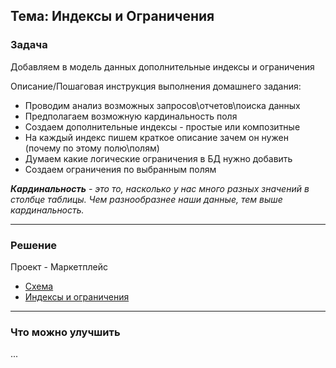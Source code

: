 ## Тема: Индексы и Ограничения

### Задача

Добавляем в модель данных дополнительные индексы и ограничения

Описание/Пошаговая инструкция выполнения домашнего задания:
* Проводим анализ возможных запросов\отчетов\поиска данных
* Предполагаем возможную кардинальность поля
* Создаем дополнительные индексы - простые или композитные
* На каждый индекс пишем краткое описание зачем он нужен (почему по этому полю\полям)
* Думаем какие логические ограничения в БД нужно добавить
* Создаем ограничения по выбранным полям

*__Кардинальность__ - это то, насколько у нас много разных значений
в столбце таблицы. Чем разнообразнее наши данные, тем выше кардинальность.*

___
### Решение
Проект - Маркетплейс

* [Схема](https://github.com/RoIVIan-V/otus_course_db_2022_05/blob/main/01/schema.md)
* [Индексы и ограничения](https://github.com/RoIVIan-V/otus_course_db_2022_05/blob/main/02/info.md)

___
### Что можно улучшить
...
